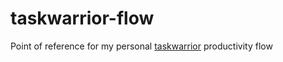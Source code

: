 # taskwarrior-flow
Point of reference for my personal [taskwarrior](https://github.com/GothenburgBitFactory/taskwarrior) productivity flow
